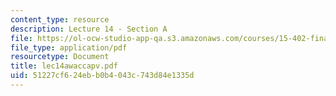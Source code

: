 ```yaml
---
content_type: resource
description: Lecture 14 - Section A
file: https://ol-ocw-studio-app-qa.s3.amazonaws.com/courses/15-402-finance-theory-ii-spring-2003/51227cf624ebb0b4043c743d84e1335d_lec14awaccapv.pdf
file_type: application/pdf
resourcetype: Document
title: lec14awaccapv.pdf
uid: 51227cf6-24eb-b0b4-043c-743d84e1335d
---
```

